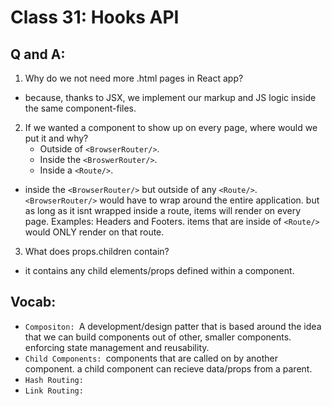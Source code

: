 # Class 31: Hooks API

## Q and A:

1. Why do we not need more .html pages in React app?

- because, thanks to JSX, we implement our markup and JS logic inside the same component-files.

2. If we wanted a component to show up on every page, where would we put it and why?
   - Outside of `<BrowserRouter/>`.
   - Inside the `<BroswerRouter/>`.
   - Inside a `<Route/>`.

- inside the `<BrowserRouter/>` but outside of any `<Route/>`. `<BrowserRouter/>` would have to wrap around the entire application. but as long as it isnt wrapped inside a route, items will render on every page. Examples: Headers and Footers. items that are inside of `<Route/>` would ONLY render on that route.

3. What does props.children contain?

- it contains any child elements/props defined within a component.

## Vocab:

- `Compositon: `A development/design patter that is based around the idea that we can build components out of other, smaller components. enforcing state management and reusability.
- `Child Components: `components that are called on by another component. a child component can recieve data/props from a parent.
- `Hash Routing: `
- `Link Routing: `
